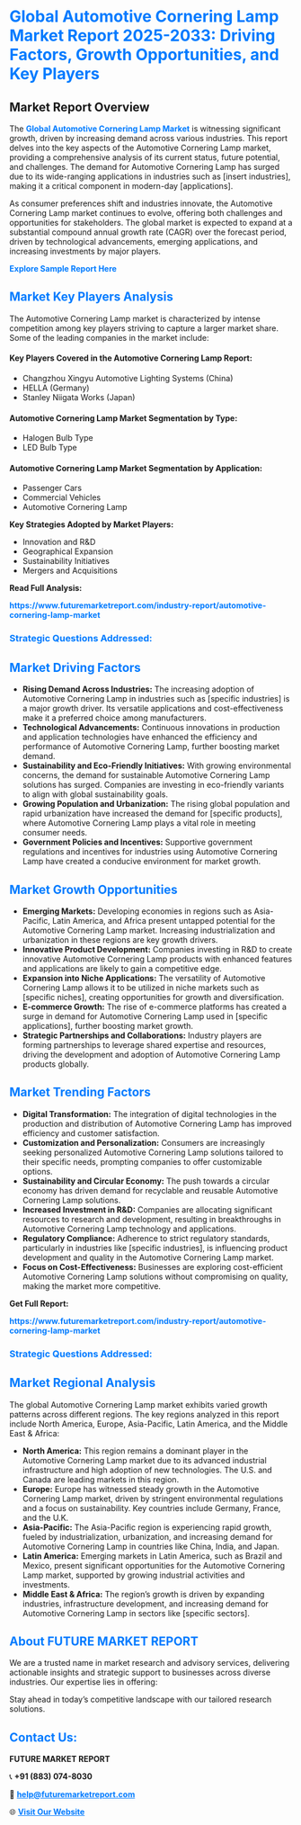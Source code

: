 <h1 style="color: #007BFF;">Global Automotive Cornering Lamp Market Report 2025-2033: Driving Factors, Growth Opportunities, and Key Players</h1>

<section id="overview">
<h2>Market Report Overview</h2>
<p>The <a href="https://www.futuremarketreport.com/industry-report/automotive-cornering-lamp-market" style="color: #007BFF; text-decoration: none;"><strong>Global Automotive Cornering Lamp Market</strong></a> is witnessing significant growth, driven by increasing demand across various industries. This report delves into the key aspects of the Automotive Cornering Lamp market, providing a comprehensive analysis of its current status, future potential, and challenges. The demand for Automotive Cornering Lamp has surged due to its wide-ranging applications in industries such as [insert industries], making it a critical component in modern-day [applications].</p>
<p>As consumer preferences shift and industries innovate, the Automotive Cornering Lamp market continues to evolve, offering both challenges and opportunities for stakeholders. The global market is expected to expand at a substantial compound annual growth rate (CAGR) over the forecast period, driven by technological advancements, emerging applications, and increasing investments by major players.</p>
</section>

<section id="overview">
<p><a href="https://www.futuremarketreport.com/request-sample/reportId=126324" style="color: #007BFF; text-decoration: none;"><strong>Explore Sample Report Here</strong></a></p>
</section>

<section id="key-players">
<h2 style="color: #007BFF;">Market Key Players Analysis</h2>
<p>The Automotive Cornering Lamp market is characterized by intense competition among key players striving to capture a larger market share. Some of the leading companies in the market include:</p>
<h4>Key Players Covered in the Automotive Cornering Lamp Report:</h4>
<ul><li>Changzhou Xingyu Automotive Lighting Systems (China)</li><li>HELLA (Germany)</li><li>Stanley Niigata Works (Japan)</li></ul>
<h4>Automotive Cornering Lamp Market Segmentation by Type:</h4>
<ul><li>Halogen Bulb Type</li><li>LED Bulb Type</li></ul>

<h4>Automotive Cornering Lamp Market Segmentation by Application:</h4>
<ul><li>Passenger Cars</li><li>Commercial Vehicles</li><li>Automotive Cornering Lamp</li></ul>
<p><strong>Key Strategies Adopted by Market Players:</strong></p>
<ul>
<li>Innovation and R&D</li>
<li>Geographical Expansion</li>
<li>Sustainability Initiatives</li>
<li>Mergers and Acquisitions</li>
</ul>
</section>

<section>
<p><strong>Read Full Analysis: </strong></p><a href="https://www.futuremarketreport.com/industry-report/automotive-cornering-lamp-market" style="color: #007BFF; text-decoration: none;"><strong>https://www.futuremarketreport.com/industry-report/automotive-cornering-lamp-market</strong></a>
<h3 style="color: #007BFF;">Strategic Questions Addressed:</h3>
</section>

<section id="driving-factors">
<h2 style="color: #007BFF;">Market Driving Factors</h2>
<ul>
<li><strong>Rising Demand Across Industries:</strong> The increasing adoption of Automotive Cornering Lamp in industries such as [specific industries] is a major growth driver. Its versatile applications and cost-effectiveness make it a preferred choice among manufacturers.</li>
<li><strong>Technological Advancements:</strong> Continuous innovations in production and application technologies have enhanced the efficiency and performance of Automotive Cornering Lamp, further boosting market demand.</li>
<li><strong>Sustainability and Eco-Friendly Initiatives:</strong> With growing environmental concerns, the demand for sustainable Automotive Cornering Lamp solutions has surged. Companies are investing in eco-friendly variants to align with global sustainability goals.</li>
<li><strong>Growing Population and Urbanization:</strong> The rising global population and rapid urbanization have increased the demand for [specific products], where Automotive Cornering Lamp plays a vital role in meeting consumer needs.</li>
<li><strong>Government Policies and Incentives:</strong> Supportive government regulations and incentives for industries using Automotive Cornering Lamp have created a conducive environment for market growth.</li>
</ul>
</section>

<section id="growth-opportunities">
<h2 style="color: #007BFF;">Market Growth Opportunities</h2>
<ul>
<li><strong>Emerging Markets:</strong> Developing economies in regions such as Asia-Pacific, Latin America, and Africa present untapped potential for the Automotive Cornering Lamp market. Increasing industrialization and urbanization in these regions are key growth drivers.</li>
<li><strong>Innovative Product Development:</strong> Companies investing in R&D to create innovative Automotive Cornering Lamp products with enhanced features and applications are likely to gain a competitive edge.</li>
<li><strong>Expansion into Niche Applications:</strong> The versatility of Automotive Cornering Lamp allows it to be utilized in niche markets such as [specific niches], creating opportunities for growth and diversification.</li>
<li><strong>E-commerce Growth:</strong> The rise of e-commerce platforms has created a surge in demand for Automotive Cornering Lamp used in [specific applications], further boosting market growth.</li>
<li><strong>Strategic Partnerships and Collaborations:</strong> Industry players are forming partnerships to leverage shared expertise and resources, driving the development and adoption of Automotive Cornering Lamp products globally.</li>
</ul>
</section>

<section id="trending-factors">
<h2 style="color: #007BFF;">Market Trending Factors</h2>
<ul>
<li><strong>Digital Transformation:</strong> The integration of digital technologies in the production and distribution of Automotive Cornering Lamp has improved efficiency and customer satisfaction.</li>
<li><strong>Customization and Personalization:</strong> Consumers are increasingly seeking personalized Automotive Cornering Lamp solutions tailored to their specific needs, prompting companies to offer customizable options.</li>
<li><strong>Sustainability and Circular Economy:</strong> The push towards a circular economy has driven demand for recyclable and reusable Automotive Cornering Lamp solutions.</li>
<li><strong>Increased Investment in R&D:</strong> Companies are allocating significant resources to research and development, resulting in breakthroughs in Automotive Cornering Lamp technology and applications.</li>
<li><strong>Regulatory Compliance:</strong> Adherence to strict regulatory standards, particularly in industries like [specific industries], is influencing product development and quality in the Automotive Cornering Lamp market.</li>
<li><strong>Focus on Cost-Effectiveness:</strong> Businesses are exploring cost-efficient Automotive Cornering Lamp solutions without compromising on quality, making the market more competitive.</li>
</ul>
</section>

<section>
<p><strong>Get Full Report: </strong></p><a href="https://www.futuremarketreport.com/industry-report/automotive-cornering-lamp-market" style="color: #007BFF; text-decoration: none;"><strong>https://www.futuremarketreport.com/industry-report/automotive-cornering-lamp-market</strong></a>
<h3 style="color: #007BFF;">Strategic Questions Addressed:</h3>
</section>


<section id="regional-analysis">
<h2 style="color: #007BFF;">Market Regional Analysis</h2>
<p>The global Automotive Cornering Lamp market exhibits varied growth patterns across different regions. The key regions analyzed in this report include North America, Europe, Asia-Pacific, Latin America, and the Middle East & Africa:</p>
<ul>
<li><strong>North America:</strong> This region remains a dominant player in the Automotive Cornering Lamp market due to its advanced industrial infrastructure and high adoption of new technologies. The U.S. and Canada are leading markets in this region.</li>
<li><strong>Europe:</strong> Europe has witnessed steady growth in the Automotive Cornering Lamp market, driven by stringent environmental regulations and a focus on sustainability. Key countries include Germany, France, and the U.K.</li>
<li><strong>Asia-Pacific:</strong> The Asia-Pacific region is experiencing rapid growth, fueled by industrialization, urbanization, and increasing demand for Automotive Cornering Lamp in countries like China, India, and Japan.</li>
<li><strong>Latin America:</strong> Emerging markets in Latin America, such as Brazil and Mexico, present significant opportunities for the Automotive Cornering Lamp market, supported by growing industrial activities and investments.</li>
<li><strong>Middle East & Africa:</strong> The region’s growth is driven by expanding industries, infrastructure development, and increasing demand for Automotive Cornering Lamp in sectors like [specific sectors].</li>
</ul>
</section>

<footer>
<h2 style="color: #007BFF;">About FUTURE MARKET REPORT</h2>
<p>We are a trusted name in market research and advisory services, delivering actionable insights and strategic support to businesses across diverse industries. Our expertise lies in offering:</p>

<p>Stay ahead in today’s competitive landscape with our tailored research solutions.</p>

<h2 style="color: #007BFF;">Contact Us:</h2>
<p><strong>FUTURE MARKET REPORT</strong></p>
<p>📞 <strong>+91 (883) 074-8030</strong></p>
<p>📧 <strong><a href="mailto:help@futuremarketreport.com" style="color: #007BFF;">help@futuremarketreport.com</a></strong></p>
<p>🌐 <strong><a href="https://www.futuremarketreport.com/" style="color: #007BFF;">Visit Our Website</a></strong></p>
</footer>